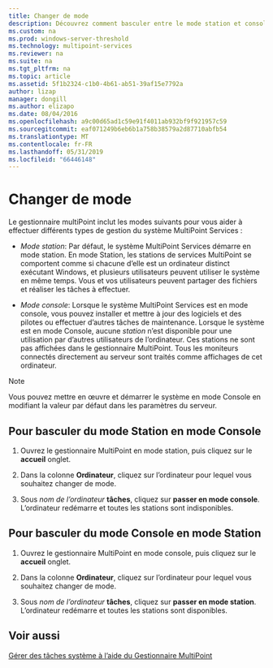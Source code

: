 ```yaml
---
title: Changer de mode
description: Découvrez comment basculer entre le mode station et console dans MultiPoint Services
ms.custom: na
ms.prod: windows-server-threshold
ms.technology: multipoint-services
ms.reviewer: na
ms.suite: na
ms.tgt_pltfrm: na
ms.topic: article
ms.assetid: 5f1b2324-c1b0-4b61-ab51-39af15e7792a
author: lizap
manager: dongill
ms.author: elizapo
ms.date: 08/04/2016
ms.openlocfilehash: a9c00d65ad1c59e91f4011ab932bf9f921957c59
ms.sourcegitcommit: eaf071249b6eb6b1a758b38579a2d87710abfb54
ms.translationtype: MT
ms.contentlocale: fr-FR
ms.lasthandoff: 05/31/2019
ms.locfileid: "66446148"
---
```

# <a name="switch-between-modes"></a>Changer de mode
Le gestionnaire multiPoint inclut les modes suivants pour vous aider à effectuer différents types de gestion du système MultiPoint Services :  
  
-   *Mode station*: Par défaut, le système MultiPoint Services démarre en mode station. En mode Station, les stations de services MultiPoint se comportent comme si chacune d’elle est un ordinateur distinct exécutant Windows, et plusieurs utilisateurs peuvent utiliser le système en même temps. Vous et vos utilisateurs peuvent partager des fichiers et réaliser les tâches à effectuer.  
  
-   *Mode console*: Lorsque le système MultiPoint Services est en mode console, vous pouvez installer et mettre à jour des logiciels et des pilotes ou effectuer d’autres tâches de maintenance. Lorsque le système est en mode Console, aucune *station* n’est disponible pour une utilisation par d’autres utilisateurs de l’ordinateur. Ces stations ne sont pas affichées dans le gestionnaire MultiPoint. Tous les moniteurs connectés directement au serveur sont traités comme affichages de cet ordinateur.   
  
> [!NOTE]
> Vous pouvez mettre en œuvre et démarrer le système en mode Console en modifiant la valeur par défaut dans les paramètres du serveur.  
> ## <a name="to-switch-from-station-mode-to-console-mode"></a>Pour basculer du mode Station en mode Console  
  
1.  Ouvrez le gestionnaire MultiPoint en mode station, puis cliquez sur le **accueil** onglet.  
  
2.  Dans la colonne **Ordinateur**, cliquez sur l’ordinateur pour lequel vous souhaitez changer de mode.  
  
3.  Sous *nom de l’ordinateur* **tâches**, cliquez sur **passer en mode console**. L’ordinateur redémarre et toutes les stations sont indisponibles.  
  
## <a name="to-switch-from-console-mode-to-station-mode"></a>Pour basculer du mode Console en mode Station  
  
1.  Ouvrez le gestionnaire MultiPoint en mode console, puis cliquez sur le **accueil** onglet.  
  
2.  Dans la colonne **Ordinateur**, cliquez sur l’ordinateur pour lequel vous souhaitez changer de mode.  
  
3.  Sous *nom de l’ordinateur* **tâches**, cliquez sur **passer en mode station**. L’ordinateur redémarre et toutes les stations sont disponibles.  
  
## <a name="see-also"></a>Voir aussi  
[Gérer des tâches système à l’aide du Gestionnaire MultiPoint](Manage-System-Tasks-Using-MultiPoint-Manager.md)